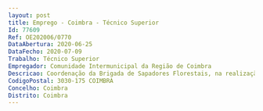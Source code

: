 ```yaml
--- 
layout: post
title: Emprego - Coimbra - Técnico Superior
Id: 77609
Ref: OE202006/0770
DataAbertura: 2020-06-25
DataFecho: 2020-07-09
Trabalho: Técnico Superior
Empregador: Comunidade Intermunicipal da Região de Coimbra
Descricao: Coordenação da Brigada de Sapadores Florestais, na realização de ações de redução de combustível e resiliência do território aos incêndios florestais e também, na vertente da vigilância e combate aos  incêndios. Apoio à Brigada de Sapadores Florestais na execução dos trabalhos de silvicultura preventiva com recurso a maquinaria.Elaboração de relatórios técnicos das ações das equipas de sapadores florestais.
CodigoPostal: 3030-175 COIMBRA
Concelho: Coimbra
Distrito: Coimbra
--- 
```

